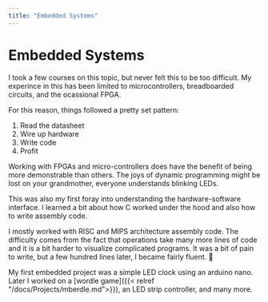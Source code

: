 ```yaml
---
title: "Embedded Systems"
---
```


# Embedded Systems

I took a few courses on this topic, but never felt this to be too difficult. My experince in this has been limited to microcontrollers, breadboarded circuits, and the ocassional FPGA.

For this reason, things followed a pretty set pattern:
1. Read the datasheet
2. Wire up hardware
3. Write code
4. Profit

Working with FPGAs and micro-controllers does have the benefit of being more demonstrable than others. The joys of dynamic programming might be lost on your grandmother, everyone understands blinking LEDs.

This was also my first foray into understanding the hardware-software interface. I learned a bit about how C worked under the hood and also how to write assembly code.

I mostly worked with RISC and MIPS architecture assembly code. The difficulty comes from the fact that operations take many more lines of code and it is a bit harder to visualize complicated programs. It was a bit of pain to write, but a few hundred lines later, I became fairly fluent. &#x1FAE0;

My first embedded project was a simple LED clock using an arduino nano. Later I worked on a [wordle game]({{< relref "/docs/Projects/mberdle.md">}}), an LED strip controller, and many more.